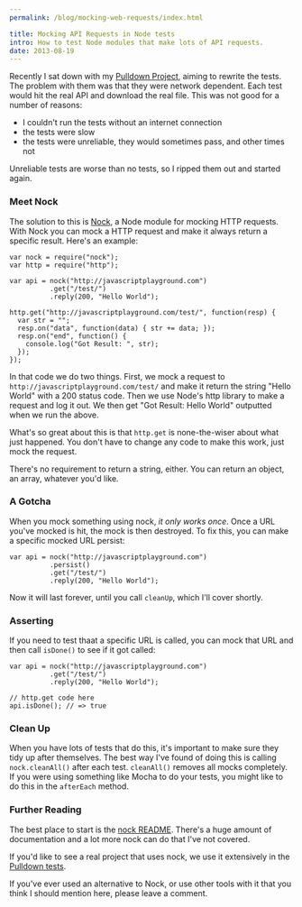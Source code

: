 ```yaml
---
permalink: /blog/mocking-web-requests/index.html

title: Mocking API Requests in Node tests
intro: How to test Node modules that make lots of API requests.
date: 2013-08-19
---
```


Recently I sat down with my [Pulldown Project](https://github.com/jackfranklin/pulldown), aiming to rewrite the tests. The problem with them was that they were network dependent. Each test would hit the real API and download the real file. This was not good for a number of reasons:

* I couldn't run the tests without an internet connection
* the tests were slow
* the tests were unreliable, they would sometimes pass, and other times not

Unreliable tests are worse than no tests, so I ripped them out and started again.

### Meet Nock

The solution to this is [Nock](https://github.com/flatiron/nock), a Node module for mocking HTTP requests. With Nock you can mock a HTTP request and make it always return a specific result. Here's an example:

    var nock = require("nock");
    var http = require("http");

    var api = nock("http://javascriptplayground.com")
              .get("/test/")
              .reply(200, "Hello World");

    http.get("http://javascriptplayground.com/test/", function(resp) {
      var str = "";
      resp.on("data", function(data) { str += data; });
      resp.on("end", function() {
        console.log("Got Result: ", str);
      });
    });

In that code we do two things. First, we mock a request to `http://javascriptplayground.com/test/` and make it return the string "Hello World" with a 200 status code. Then we use Node's http library to make a request and log it out. We then get "Got Result: Hello World" outputted when we run the above.

What's so great about this is that `http.get` is none-the-wiser about what just happened. You don't have to change any code to make this work, just mock the request.

There's no requirement to return a string, either. You can return an object, an array, whatever you'd like.

### A Gotcha

When you mock something using nock, _it only works once_. Once a URL you've mocked is hit, the mock is then destroyed. To fix this, you can make a specific mocked URL persist:

    var api = nock("http://javascriptplayground.com")
              .persist()
              .get("/test/")
              .reply(200, "Hello World");

Now it will last forever, until you call `cleanUp`, which I'll cover shortly.

### Asserting

If you need to test thaat a specific URL is called, you can mock that URL and then call `isDone()` to see if it got called:

    var api = nock("http://javascriptplayground.com")
              .get("/test/")
              .reply(200, "Hello World");

    // http.get code here
    api.isDone(); // => true

### Clean Up

When you have lots of tests that do this, it's important to make sure they tidy up after themselves. The best way I've found of doing this is calling `nock.cleanAll()` after each test. `cleanAll()` removes all mocks completely. If you were using something like Mocha to do your tests, you might like to do this in the `afterEach` method.

### Further Reading

The best place to start is the [nock README](https://github.com/flatiron/nock). There's a huge amount of documentation and a lot more nock can do that I've not covered.

If you'd like to see a real project that uses nock, we use it extensively in the [Pulldown tests](https://github.com/jackfranklin/pulldown/tree/master/test).

If you've ever used an alternative to Nock, or use other tools with it that you think I should mention here, please leave a comment.
